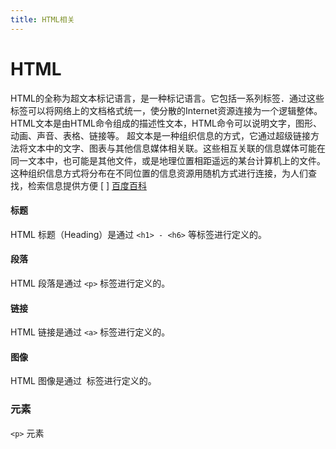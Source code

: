 ```yaml
---
title: HTML相关
---
```


# HTML

HTML的全称为超文本标记语言，是一种标记语言。它包括一系列标签．通过这些标签可以将网络上的文档格式统一，使分散的Internet资源连接为一个逻辑整体。HTML文本是由HTML命令组成的描述性文本，HTML命令可以说明文字，图形、动画、声音、表格、链接等。
超文本是一种组织信息的方式，它通过超级链接方法将文本中的文字、图表与其他信息媒体相关联。这些相互关联的信息媒体可能在同一文本中，也可能是其他文件，或是地理位置相距遥远的某台计算机上的文件。这种组织信息方式将分布在不同位置的信息资源用随机方式进行连接，为人们查找，检索信息提供方便  [ ] [百度百科](https://baike.baidu.com/item/HTML/97049)



#### 标题

HTML 标题（Heading）是通过 `<h1> - <h6>` 等标签进行定义的。

#### 段落

HTML 段落是通过 `<p>` 标签进行定义的。

#### 链接
HTML 链接是通过 `<a>` 标签进行定义的。

#### 图像
HTML 图像是通过 <img> 标签进行定义的。


### 元素

`<p>` 元素